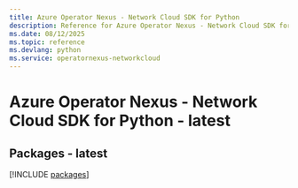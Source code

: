 ```yaml
---
title: Azure Operator Nexus - Network Cloud SDK for Python
description: Reference for Azure Operator Nexus - Network Cloud SDK for Python
ms.date: 08/12/2025
ms.topic: reference
ms.devlang: python
ms.service: operatornexus-networkcloud
---
```

# Azure Operator Nexus - Network Cloud SDK for Python - latest
## Packages - latest
[!INCLUDE [packages](operator-nexus---network-cloud-index.md)]